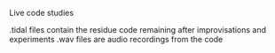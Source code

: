 Live code studies

.tidal files contain the residue code remaining after improvisations and experiments
.wav files are audio recordings from the code
